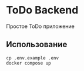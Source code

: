 # ToDo Backend

Простое ToDo приложение

## Использование
```
cp .env.example .env
docker compose up
```